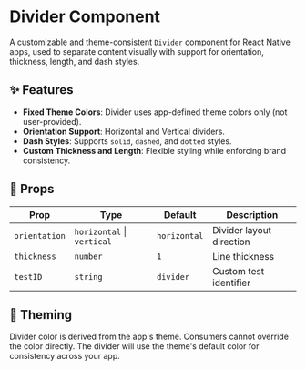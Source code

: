 # Divider Component

A customizable and theme-consistent `Divider` component for React Native apps, used to separate content visually with support for orientation, thickness, length, and dash styles.

## ✨ Features

- **Fixed Theme Colors**: Divider uses app-defined theme colors only (not user-provided).
- **Orientation Support**: Horizontal and Vertical dividers.
- **Dash Styles**: Supports `solid`, `dashed`, and `dotted` styles.
- **Custom Thickness and Length**: Flexible styling while enforcing brand consistency.

## 🔧 Props

| Prop         | Type                               | Default                         | Description                                      |
|--------------|------------------------------------|----------------------------------|--------------------------------------------------|
| `orientation`| `horizontal` \| `vertical`         | `horizontal`                     | Divider layout direction                         |
| `thickness`  | `number`                           | `1`                              | Line thickness                                   |
| `testID`     | `string`                           | `divider`                        | Custom test identifier                           |

## 🎨 Theming

Divider color is derived from the app's theme. Consumers cannot override the color directly. The divider will use the theme's default color for consistency across your app.
